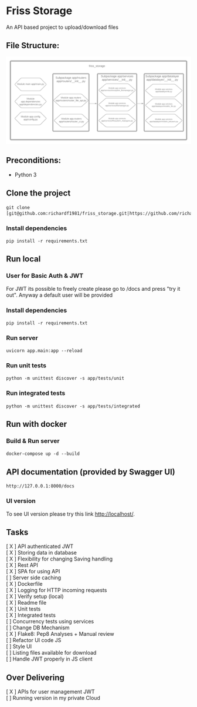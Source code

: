 # Friss Storage
An API based project to upload/download files

## File Structure:
![alt file structure](friss_storage.png)

## Preconditions:
- Python 3

## Clone the project
```
git clone [git@github.com:richardf1981/friss_storage.git|https://github.com/richardf1981/friss_storage.git]
```

### Install dependencies
```
pip install -r requirements.txt
```

## Run local

### User for Basic Auth & JWT
For JWT its possible to freely create please go to 
/docs and press "try it out". Anyway a default user 
will be provided

### Install dependencies

```
pip install -r requirements.txt
```

### Run server

```
uvicorn app.main:app --reload
```

### Run unit tests

```
python -m unittest discover -s app/tests/unit
```

### Run integrated tests

```
python -m unittest discover -s app/tests/integrated
```

## Run with docker

### Build & Run server

```
docker-compose up -d --build
```


## API documentation (provided by Swagger UI)

```
http://127.0.0.1:8000/docs
```


### UI version
To see UI version please try this link
[http://localhost/](http://localhost/).

## Tasks
[ X ] API authenticated JWT <br>
[ X ] Storing data in database <br>
[ X ] Flexibility for changing Saving handling <br>
[ X ] Rest API <br>
[ X ] SPA for using API <br> 
[   ] Server side caching <br>
[ X ] Dockerfile <br>
[ X ] Logging for HTTP incoming requests <br>
[ X ] Verify setup (local) <br>
[ X ] Readme file <br>
[ X ] Unit tests <br>
[ X ] Integrated tests <br>
[   ] Concurrency tests using services <br>
[   ] Change DB Mechanism <br>
[ X ] Flake8: Pep8 Analyses + Manual review <br>
[   ] Refactor UI code JS <br>
[   ] Style UI <br>
[   ] Listing files available for download <br>
[   ] Handle JWT properly in JS client

## Over Delivering
[ X ] APIs for user management JWT <br>
[   ] Running version in my private Cloud
